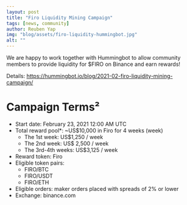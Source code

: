 ```yaml
---
layout: post
title: "Firo Liquidity Mining Campaign"
tags: [news, community]
author: Reuben Yap
img: "blog/assets/firo-liquidity-hummingbot.jpg"
alt: ""
---
```


We are happy to work together with Hummingbot to allow community members to provide liquidity for $FIRO on Binance and earn rewards! 

Details: https://hummingbot.io/blog/2021-02-firo-liquidity-mining-campaign/

# Campaign Terms²
* Start date: February 23, 2021 12:00 AM UTC
* Total reward pool*: ~US$10,000 in Firo for 4 weeks (week)
	* The 1st week: US$1,250 / week
	* The 2nd week: US$ 2,500 / week
	* The 3rd-4th weeks: US$3,125 / week
* Reward token: Firo
* Eligible token pairs:
	* FIRO/BTC
	* FIRO/USDT
	* FIRO/ETH
* Eligible orders: maker orders placed with spreads of 2% or lower
* Exchange: binance.com

